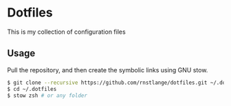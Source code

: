 # Dotfiles

This is my collection of configuration files

## Usage

Pull the repository, and then create the symbolic links using GNU stow.

```bash
$ git clone --recursive https://github.com/rnstlange/dotfiles.git ~/.dotfiles
$ cd ~/.dotfiles
$ stow zsh # or any folder
```

